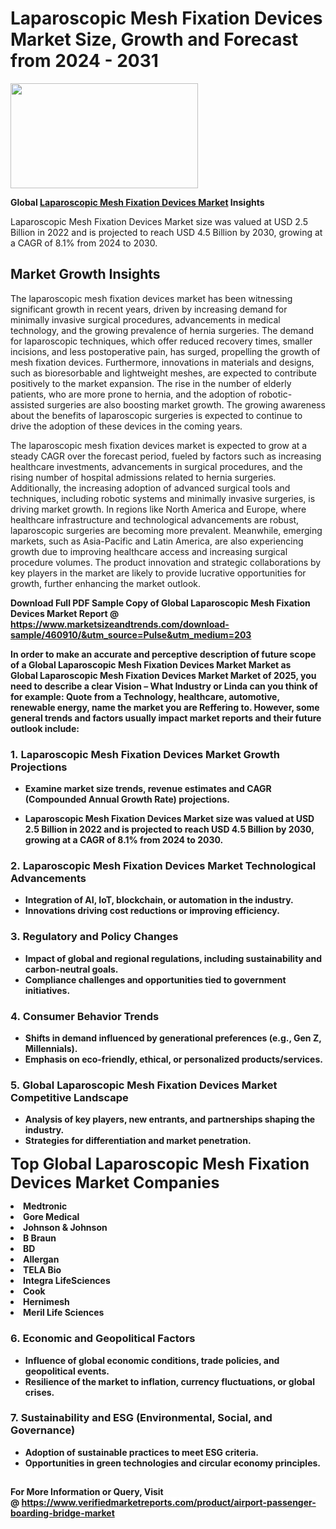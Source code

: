 <H1>Laparoscopic Mesh Fixation Devices Market Size, Growth and Forecast from 2024 - 2031</H1><img class="aligncenter size-medium wp-image-584254" src="https://thirdeyenews.in/wp-content/uploads/2024/09/Global-Market-Research-300x168.jpeg" alt="" width="300" height="168" /><p><strong>Global&nbsp;<a href="https://www.marketsizeandtrends.com/download-sample/460910/&amp;utm_source=Pulse&amp;utm_medium=203">Laparoscopic Mesh Fixation Devices Market</a> Insights</strong></p><p>Laparoscopic Mesh Fixation Devices Market size was valued at USD 2.5 Billion in 2022 and is projected to reach USD 4.5 Billion by 2030, growing at a CAGR of 8.1% from 2024 to 2030.</p><p><h2>Market Growth Insights</h2> <p>The laparoscopic mesh fixation devices market has been witnessing significant growth in recent years, driven by increasing demand for minimally invasive surgical procedures, advancements in medical technology, and the growing prevalence of hernia surgeries. The demand for laparoscopic techniques, which offer reduced recovery times, smaller incisions, and less postoperative pain, has surged, propelling the growth of mesh fixation devices. Furthermore, innovations in materials and designs, such as bioresorbable and lightweight meshes, are expected to contribute positively to the market expansion. The rise in the number of elderly patients, who are more prone to hernia, and the adoption of robotic-assisted surgeries are also boosting market growth. The growing awareness about the benefits of laparoscopic surgeries is expected to continue to drive the adoption of these devices in the coming years.</p> <p><strong></strong></p> <p>The laparoscopic mesh fixation devices market is expected to grow at a steady CAGR over the forecast period, fueled by factors such as increasing healthcare investments, advancements in surgical procedures, and the rising number of hospital admissions related to hernia surgeries. Additionally, the increasing adoption of advanced surgical tools and techniques, including robotic systems and minimally invasive surgeries, is driving market growth. In regions like North America and Europe, where healthcare infrastructure and technological advancements are robust, laparoscopic surgeries are becoming more prevalent. Meanwhile, emerging markets, such as Asia-Pacific and Latin America, are also experiencing growth due to improving healthcare access and increasing surgical procedure volumes. The product innovation and strategic collaborations by key players in the market are likely to provide lucrative opportunities for growth, further enhancing the market outlook. <p><strong></p><p><span class=""><strong>Download Full PDF Sample Copy of Global Laparoscopic Mesh Fixation Devices Market Report</strong> @ <a href="https://www.marketsizeandtrends.com/download-sample/460910/&amp;utm_source=Pulse&amp;utm_medium=203" target="_blank">https://www.marketsizeandtrends.com/download-sample/460910/&amp;utm_source=Pulse&amp;utm_medium=203</a></span></p><p>In order to make an accurate and perceptive description of future scope of a Global&nbsp;Laparoscopic Mesh Fixation Devices Market Market as Global&nbsp;Laparoscopic Mesh Fixation Devices Market Market of 2025, you need to describe a clear Vision &ndash; What Industry or Linda can you think of for example: Quote from a Technology, healthcare, automotive, renewable energy, name the market you are Reffering to. However, some general trends and factors usually impact market reports and their future outlook include:</p><h3>1.&nbsp;<strong>Laparoscopic Mesh Fixation Devices Market Growth Projections</strong></h3><ul><li>Examine market size trends, revenue estimates and CAGR (Compounded Annual Growth Rate) projections.</li><li><p>Laparoscopic Mesh Fixation Devices Market size was valued at USD 2.5 Billion in 2022 and is projected to reach USD 4.5 Billion by 2030, growing at a CAGR of 8.1% from 2024 to 2030.</p></li></ul><h3>2.&nbsp;<strong>Laparoscopic Mesh Fixation Devices Market Technological Advancements</strong></h3><ul><li>Integration of AI, IoT, blockchain, or automation in the industry.</li><li>Innovations driving cost reductions or improving efficiency.</li></ul><h3>3.&nbsp;<strong>Regulatory and Policy Changes</strong></h3><ul><li>Impact of global and regional regulations, including sustainability and carbon-neutral goals.</li><li>Compliance challenges and opportunities tied to government initiatives.</li></ul><h3>4.&nbsp;<strong>Consumer Behavior Trends</strong></h3><ul><li>Shifts in demand influenced by generational preferences (e.g., Gen Z, Millennials).</li><li>Emphasis on eco-friendly, ethical, or personalized products/services.</li></ul><h3>5.&nbsp;<strong>Global Laparoscopic Mesh Fixation Devices Market Competitive Landscape</strong></h3><ul><li>Analysis of key players, new entrants, and partnerships shaping the industry.</li><li>Strategies for differentiation and market penetration.</li></ul><p data-pm-slice="1 1 []"><span style="color: inherit; font-family: inherit; font-size: 25px;">Top Global Laparoscopic Mesh Fixation Devices Market Companies</span></p><div class="" data-test-id=""><p><li>Medtronic</li><li> Gore Medical</li><li> Johnson & Johnson</li><li> B Braun</li><li> BD</li><li> Allergan</li><li> TELA Bio</li><li> Integra LifeSciences</li><li> Cook</li><li> Hernimesh</li><li> Meril Life Sciences</li></p></div><h3>6.&nbsp;<strong>Economic and Geopolitical Factors</strong></h3><ul><li>Influence of global economic conditions, trade policies, and geopolitical events.</li><li>Resilience of the market to inflation, currency fluctuations, or global crises.</li></ul><h3>7.&nbsp;<strong>Sustainability and ESG (Environmental, Social, and Governance)</strong></h3><ul><li>Adoption of sustainable practices to meet ESG criteria.</li><li>Opportunities in green technologies and circular economy principles.</li></ul><h2><strong style="font-size: 14px;">For More Information or Query, Visit @&nbsp;</strong><a style="background-color: #ffffff; font-size: 14px;" href="https://www.marketsizeandtrends.com/report/laparoscopic-mesh-fixation-devices-market/" target="_blank">https://www.verifiedmarketreports.com/product/airport-passenger-boarding-bridge-market</a></h2>

